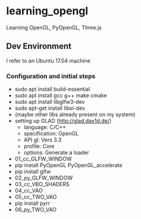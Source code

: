 # learning_opengl

Learning OpenGL, PyOpenGL, Three.js

## Dev Environment

I refer to an Ubuntu 17.04 machine

### Configuration and initial steps

* sudo apt install build-essential
* sudo apt install gcc g++ make cmake
* sudo apt install libglfw3-dev
* sudo apt-get install libxi-dev
* (maybe other libs already present on my system)
* setting up GLAD (http://glad.dav1d.de/)
  - language: C/C++
  - specification: OpenGL
  - API gl: Vers 3.3
  - profile: Core
  - options: Generate a loader
* 01_cc_GLFW_WINDOW
* pip install PyOpenGL PyOpenGL_accelerate
* pip install glfw
* 02_py_GLFW_WINDOW
* 03_cc_VBO_SHADERS
* 04_cc_VAO
* 05_cc_TWO_VAO
* pip install pyrr
* 06_py_TWO_VAO
